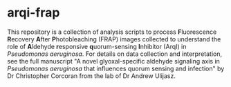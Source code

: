 # arqi-frap

This repository is a collection of analysis scripts to process **F**luorescence **R**ecovery **A**fter **P**hotobleaching (FRAP) images  collected to understand the role of **A**ldehyde **r**esponsive **q**uorum-sensing **I**nhibitor (ArqI) in _Pseudomonas aeruginosa_. For details on data collection and interpretation, see the full manuscript "A novel glyoxal-specific aldehyde signaling axis in _Pseudomonas aeruginosa_ that influences quorum sensing and infection" by Dr Christopher Corcoran from the lab of Dr Andrew Ulijasz.
